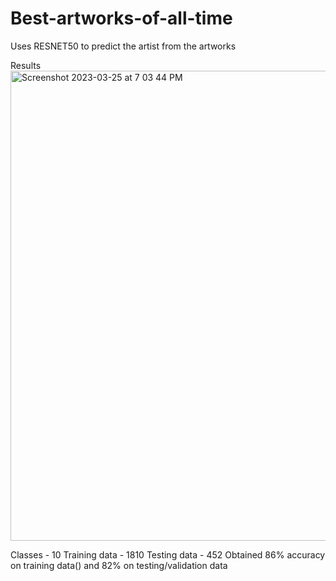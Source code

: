 # Best-artworks-of-all-time
Uses RESNET50 to predict the artist from the artworks

Results
<img width="752" alt="Screenshot 2023-03-25 at 7 03 44 PM" src="https://user-images.githubusercontent.com/104511030/227720349-b91496ba-cabe-4803-b846-6e33316c2800.png">

Classes - 10
Training data - 1810
Testing data - 452
Obtained 86% accuracy on training data() and 82% on testing/validation data 
